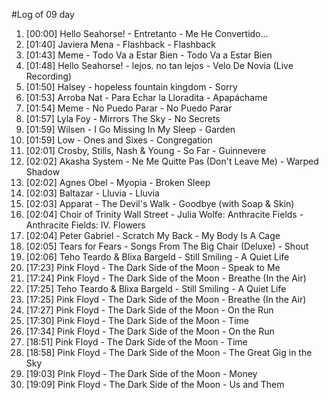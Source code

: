 #Log of 09 day

1. [00:00] Hello Seahorse! - Entretanto - Me He Convertido...
1. [01:40] Javiera Mena - Flashback - Flashback
1. [01:43] Meme - Todo Va a Estar Bien - Todo Va a Estar Bien
1. [01:48] Hello Seahorse! - lejos. no tan lejos - Velo De Novia (Live Recording)
1. [01:50] Halsey - hopeless fountain kingdom - Sorry
1. [01:53] Arroba Nat - Para Echar la Lloradita - Apapáchame
1. [01:54] Meme - No Puedo Parar - No Puedo Parar
1. [01:57] Lyla Foy - Mirrors The Sky - No Secrets
1. [01:59] Wilsen - I Go Missing In My Sleep - Garden
1. [01:59] Low - Ones and Sixes - Congregation
1. [02:01] Crosby, Stills, Nash & Young - So Far - Guinnevere
1. [02:02] Akasha System - Ne Me Quitte Pas (Don't Leave Me) - Warped Shadow
1. [02:02] Agnes Obel - Myopia - Broken Sleep
1. [02:03] Baltazar - Lluvia - Lluvia
1. [02:03] Apparat - The Devil's Walk - Goodbye (with Soap & Skin)
1. [02:04] Choir of Trinity Wall Street - Julia Wolfe: Anthracite Fields - Anthracite Fields: IV. Flowers
1. [02:04] Peter Gabriel - Scratch My Back - My Body Is A Cage
1. [02:05] Tears for Fears - Songs From The Big Chair (Deluxe) - Shout
1. [02:06] Teho Teardo & Blixa Bargeld - Still Smiling - A Quiet Life
1. [17:23] Pink Floyd - The Dark Side of the Moon - Speak to Me
1. [17:24] Pink Floyd - The Dark Side of the Moon - Breathe (In the Air)
1. [17:25] Teho Teardo & Blixa Bargeld - Still Smiling - A Quiet Life
1. [17:25] Pink Floyd - The Dark Side of the Moon - Breathe (In the Air)
1. [17:27] Pink Floyd - The Dark Side of the Moon - On the Run
1. [17:30] Pink Floyd - The Dark Side of the Moon - Time
1. [17:34] Pink Floyd - The Dark Side of the Moon - On the Run
1. [18:51] Pink Floyd - The Dark Side of the Moon - Time
1. [18:58] Pink Floyd - The Dark Side of the Moon - The Great Gig in the Sky
1. [19:03] Pink Floyd - The Dark Side of the Moon - Money
1. [19:09] Pink Floyd - The Dark Side of the Moon - Us and Them
